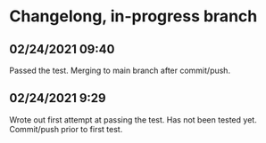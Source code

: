 # Changelong, in-progress branch

## 02/24/2021 09:40
Passed the test. Merging to main branch after commit/push.

## 02/24/2021 9:29
Wrote out first attempt at passing the test. Has not been tested yet. Commit/push prior to first test.
